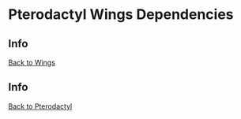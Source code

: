 # Pterodactyl Wings Dependencies

## Info

[Back to Wings](/Pterodactyl/2%20-%20Wings)

###














## Info

[Back to Pterodactyl](/Pterodactyl)